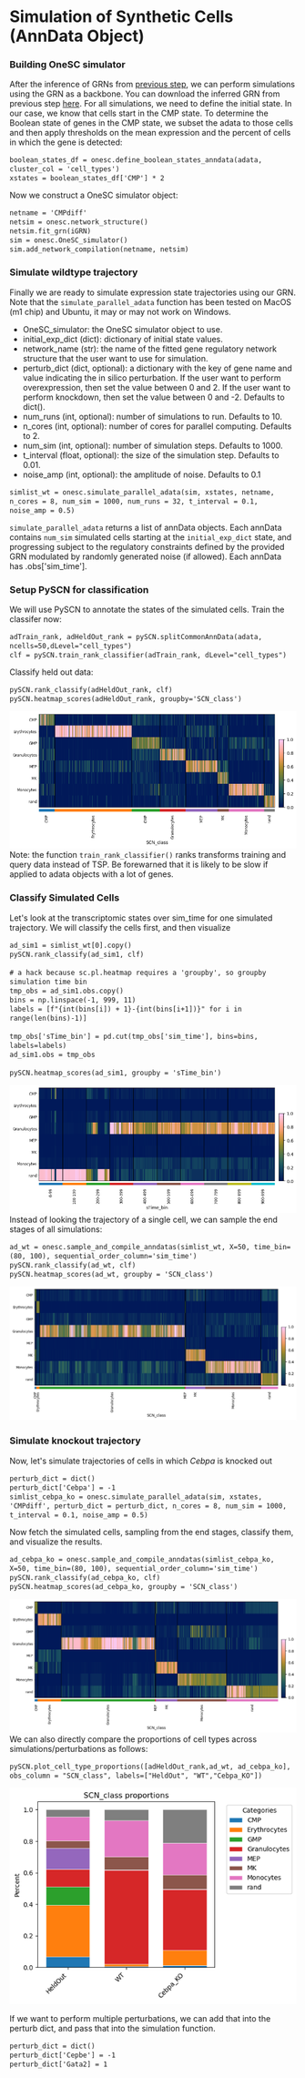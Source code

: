 # Simulation of Synthetic Cells (AnnData Object)

### Building OneSC simulator 
After the inference of GRNs from [previous step](infer_grn_scanpy.md), we can perform simulations using the GRN as a backbone. You can download the inferred GRN from previous step [here](https://cnobjects.s3.amazonaws.com/OneSC/OneSC_network.csv). For all simulations, we need to define the initial state. In our case, we know that cells start in the CMP state. To determine the Boolean state of genes in the CMP state, we subset the adata to those cells and then apply thresholds on the mean expression and the percent of cells in which the gene is detected:
```
boolean_states_df = onesc.define_boolean_states_anndata(adata, cluster_col = 'cell_types')
xstates = boolean_states_df['CMP'] * 2
```
Now we construct a OneSC simulator object:
```
netname = 'CMPdiff'
netsim = onesc.network_structure()
netsim.fit_grn(iGRN)
sim = onesc.OneSC_simulator()
sim.add_network_compilation(netname, netsim)
```
### Simulate wildtype trajectory 
Finally we are ready to simulate expression state trajectories using our GRN. Note that the `simulate_parallel_adata` function has been tested on MacOS (m1 chip) and Ubuntu, it may or may not work on Windows. 

- OneSC_simulator: the OneSC simulator object to use. 
- initial_exp_dict (dict): dictionary of initial state values.
- network_name (str): the name of the fitted gene regulatory network structure that the user want to use for simulation. 
- perturb_dict (dict, optional): a dictionary with the key of gene name and value indicating the in silico perturbation. If the user want to perform overexpression, then set the value between 0 and 2. If the user want to perform knockdown, then set the value between 0 and -2. Defaults to dict().
- num_runs (int, optional): number of simulations to run. Defaults to 10.
- n_cores (int, optional): number of cores for parallel computing. Defaults to 2.
- num_sim (int, optional): number of simulation steps. Defaults to 1000.
- t_interval (float, optional): the size of the simulation step. Defaults to 0.01.
- noise_amp (int, optional): the amplitude of noise. Defaults to 0.1

```
simlist_wt = onesc.simulate_parallel_adata(sim, xstates, netname, n_cores = 8, num_sim = 1000, num_runs = 32, t_interval = 0.1, noise_amp = 0.5)
```
`simulate_parallel_adata` returns a list of annData objects. Each annData contains `num_sim` simulated cells starting at the `initial_exp_dict` state, and progressing subject to the regulatory constraints defined by the provided GRN modulated by randomly generated noise (if allowed). Each annData has .obs['sim_time']. 

### Setup PySCN for classification 
We will use PySCN to annotate the states of the simulated cells. Train the classifer now:
```
adTrain_rank, adHeldOut_rank = pySCN.splitCommonAnnData(adata, ncells=50,dLevel="cell_types")
clf = pySCN.train_rank_classifier(adTrain_rank, dLevel="cell_types")
```
Classify held out data:
```
pySCN.rank_classify(adHeldOut_rank, clf)
pySCN.heatmap_scores(adHeldOut_rank, groupby='SCN_class')
```
![pySCN heatmap](./_static/images/pyscn_heatmap.png)
Note: the function `train_rank_classifier()` ranks transforms training and query data instead of TSP. Be forewarned that it is likely to be slow if applied to adata objects with a lot of genes. 

### Classify Simulated Cells 
Let's look at the transcriptomic states over sim_time for one simulated trajectory. We will classify the cells first, and then visualize
```
ad_sim1 = simlist_wt[0].copy()
pySCN.rank_classify(ad_sim1, clf)

# a hack because sc.pl.heatmap requires a 'groupby', so groupby simulation time bin
tmp_obs = ad_sim1.obs.copy()
bins = np.linspace(-1, 999, 11)
labels = [f"{int(bins[i]) + 1}-{int(bins[i+1])}" for i in range(len(bins)-1)]

tmp_obs['sTime_bin'] = pd.cut(tmp_obs['sim_time'], bins=bins, labels=labels)
ad_sim1.obs = tmp_obs

pySCN.heatmap_scores(ad_sim1, groupby = 'sTime_bin')
```
![pySCN heatmap one wt](./_static/images/scn_hm_one_wt_trajectory.png)
Instead of looking the trajectory of a single cell, we can sample the end stages of all simulations:
```
ad_wt = onesc.sample_and_compile_anndatas(simlist_wt, X=50, time_bin=(80, 100), sequential_order_column='sim_time')
pySCN.rank_classify(ad_wt, clf)
pySCN.heatmap_scores(ad_wt, groupby = 'SCN_class')
```
![pySCN heatmap of final stages](./_static/images/scn_hm_wt.png)

### Simulate knockout trajectory 
Now, let's simulate trajectories of cells in which *Cebpa* is knocked out
```
perturb_dict = dict()
perturb_dict['Cebpa'] = -1 
simlist_cebpa_ko = onesc.simulate_parallel_adata(sim, xstates, 'CMPdiff', perturb_dict = perturb_dict, n_cores = 8, num_sim = 1000, t_interval = 0.1, noise_amp = 0.5)
```
Now fetch the simulated cells, sampling from the end stages, classify them, and visualize the results.
```
ad_cebpa_ko = onesc.sample_and_compile_anndatas(simlist_cebpa_ko, X=50, time_bin=(80, 100), sequential_order_column='sim_time')
pySCN.rank_classify(ad_cebpa_ko, clf)
pySCN.heatmap_scores(ad_cebpa_ko, groupby = 'SCN_class')
```
![pySCN KO heatmap](./_static/images/scn_hm_cepba_ko.png)
We can also directly compare the proportions of cell types across simulations/perturbations as follows:
```
pySCN.plot_cell_type_proportions([adHeldOut_rank,ad_wt, ad_cebpa_ko], obs_column = "SCN_class", labels=["HeldOut", "WT","Cebpa_KO"])
```
![proportion plot](./_static/images/sim_results.png)

If we want to perform multiple perturbations, we can add that into the perturb dict, and pass that into the simulation function. 
```
perturb_dict = dict()
perturb_dict['Cepbe'] = -1 
perturb_dict['Gata2] = 1
```
